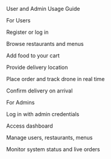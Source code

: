 User and Admin Usage Guide

For Users

Register or log in

Browse restaurants and menus

Add food to your cart

Provide delivery location

Place order and track drone in real time

Confirm delivery on arrival

For Admins

Log in with admin credentials

Access dashboard

Manage users, restaurants, menus

Monitor system status and live orders
